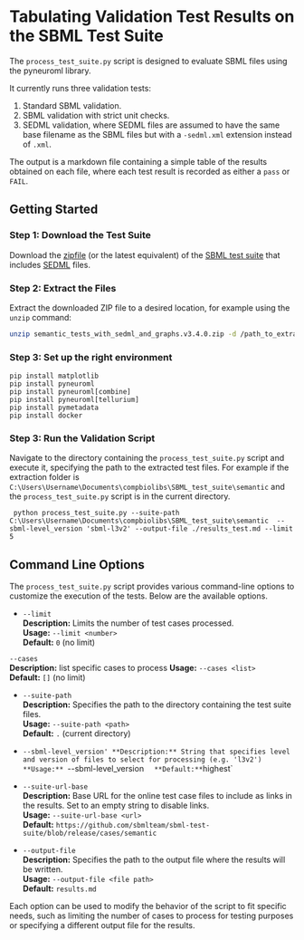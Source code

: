 # Tabulating Validation Test Results on the SBML Test Suite

The `process_test_suite.py` script is designed to evaluate SBML files using the pyneuroml library. 

It currently runs three validation tests: 
1. Standard SBML validation.
2. SBML validation with strict unit checks.
3. SEDML validation, where SEDML files are assumed to have the same base filename as the SBML files but with a `-sedml.xml` extension instead of `.xml`.

The output is a markdown file containing a simple table of the results obtained on each file, where each test result is recorded as either a `pass` or `FAIL`.

## Getting Started

### Step 1: Download the Test Suite
Download the [zipfile](https://github.com/sbmlteam/sbml-test-suite/releases/download/3.4.0/semantic_tests_with_sedml_and_graphs.v3.4.0.zip) (or the latest equivalent) of the [SBML test suite](https://github.com/sbmlteam/sbml-test-suite) that includes [SEDML](https://github.com/SED-ML/sed-ml) files.

### Step 2: Extract the Files
Extract the downloaded ZIP file to a desired location, for example using the `unzip` command:

```bash
unzip semantic_tests_with_sedml_and_graphs.v3.4.0.zip -d /path_to_extraction_folder
```

### Step 3: Set up the right environment
```
pip install matplotlib
pip install pyneuroml
pip install pyneuroml[combine]
pip install pyneuroml[tellurium]
pip install pymetadata
pip install docker
```

### Step 3: Run the Validation Script
Navigate to the directory containing the `process_test_suite.py` script and execute it, specifying the path to the extracted test files. For example if the extraction folder is  `C:\Users\Username\Documents\compbiolibs\SBML_test_suite\semantic` and the `process_test_suite.py` script is in the current directory.

```
 python process_test_suite.py --suite-path C:\Users\Username\Documents\compbiolibs\SBML_test_suite\semantic  --sbml-level_version 'sbml-l3v2' --output-file ./results_test.md --limit 5       
```

## Command Line Options

The `process_test_suite.py` script provides various command-line options to customize the execution of the tests. Below are the available options.

- `--limit`  
  **Description:** Limits the number of test cases processed.  
  **Usage:** `--limit <number>`  
  **Default:** `0` (no limit)

 `--cases`  
  **Description:** list specific cases to process
  **Usage:** `--cases <list>`  
  **Default:** `[]` (no limit)


- `--suite-path`  
  **Description:** Specifies the path to the directory containing the test suite files.  
  **Usage:** `--suite-path <path>`  
  **Default:** `.` (current directory)

- `--sbml-level_version'
  **Description:** String that specifies level and version of files to select for processing (e.g. 'l3v2')
  **Usage:** `--sbml-level_version <string>`  
  **Default:** `highest`

- `--suite-url-base`  
  **Description:** Base URL for the online test case files to include as links in the results. Set to an empty string to disable links.  
  **Usage:** `--suite-url-base <url>`  
  **Default:** `https://github.com/sbmlteam/sbml-test-suite/blob/release/cases/semantic`

- `--output-file`  
  **Description:** Specifies the path to the output file where the results will be written.  
  **Usage:** `--output-file <file path>`  
  **Default:** `results.md`

Each option can be used to modify the behavior of the script to fit specific needs, such as limiting the number of cases to process for testing purposes or specifying a different output file for the results.
